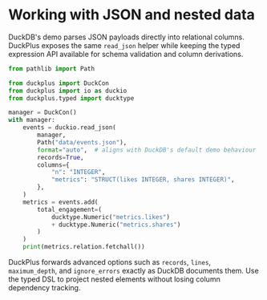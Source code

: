 # Working with JSON and nested data

DuckDB's demo parses JSON payloads directly into relational columns. DuckPlus
exposes the same ``read_json`` helper while keeping the typed expression API
available for schema validation and column derivations.

```python
from pathlib import Path

from duckplus import DuckCon
from duckplus import io as duckio
from duckplus.typed import ducktype

manager = DuckCon()
with manager:
    events = duckio.read_json(
        manager,
        Path("data/events.json"),
        format="auto",  # aligns with DuckDB's default demo behaviour
        records=True,
        columns={
            "n": "INTEGER",
            "metrics": "STRUCT(likes INTEGER, shares INTEGER)",
        },
    )
    metrics = events.add(
        total_engagement=(
            ducktype.Numeric("metrics.likes")
            + ducktype.Numeric("metrics.shares")
        )
    )
    print(metrics.relation.fetchall())
```

DuckPlus forwards advanced options such as ``records``, ``lines``,
``maximum_depth``, and ``ignore_errors`` exactly as DuckDB documents them. Use
the typed DSL to project nested elements without losing column dependency
tracking.
